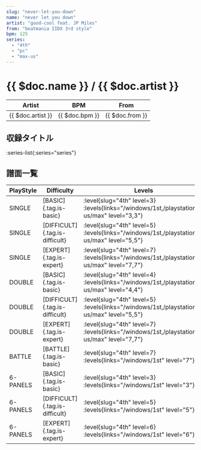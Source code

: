 ```yaml
---
slug: "never-let-you-down"
name: "never let you down"
artist: "good-cool feat. JP Miles"
from: "beatmania IIDX 3rd style"
bpm: 125
series:
  - "4th"
  - "pc"
  - "max-us"
---
```


# {{ $doc.name }} / {{ $doc.artist }}

|Artist|BPM|From|
|------|---|----|
|{{ $doc.artist }}|{{ $doc.bpm }}|{{ $doc.from }}|

## 収録タイトル

:series-list{:series="series"}

## 譜面一覧

|PlayStyle|Difficulty|Levels|Notes|Movie|
|---------|----------|------|-----|-----|
|SINGLE|[BASIC]{.tag.is-basic}|<div class="field is-grouped is-grouped-multiline"> :level{slug="4th" level=3} :levels{links="/windows/1st,/playstation2-us/max" level="3,3"}</div>|146/0||
|SINGLE|[DIFFICULT]{.tag.is-difficult}|<div class="field is-grouped is-grouped-multiline"> :level{slug="4th" level=5} :levels{links="/windows/1st,/playstation2-us/max" level="5,5"}</div>|207/0||
|SINGLE|[EXPERT]{.tag.is-expert}|<div class="field is-grouped is-grouped-multiline"> :level{slug="4th" level=7} :levels{links="/windows/1st,/playstation2-us/max" level="7,7"}</div>|266/0||
|DOUBLE|[BASIC]{.tag.is-basic}|<div class="field is-grouped is-grouped-multiline"> :level{slug="4th" level=4} :levels{links="/windows/1st,/playstation2-us/max" level="4,4"}</div>|149/0||
|DOUBLE|[DIFFICULT]{.tag.is-difficult}|<div class="field is-grouped is-grouped-multiline"> :level{slug="4th" level=5} :levels{links="/windows/1st,/playstation2-us/max" level="5,5"}</div>|205/0||
|DOUBLE|[EXPERT]{.tag.is-expert}|<div class="field is-grouped is-grouped-multiline"> :level{slug="4th" level=7} :levels{links="/windows/1st,/playstation2-us/max" level="7,7"}</div>|270/0||
|BATTLE|[BATTLE]{.tag.is-basic}|<div class="field is-grouped is-grouped-multiline"> :level{slug="4th" level=7} :levels{links="/windows/1st" level="7"}</div>|||
|6-PANELS|[BASIC]{.tag.is-basic}|<div class="field is-grouped is-grouped-multiline"> :level{slug="4th" level=3} :levels{links="/windows/1st" level="3"}</div>|146/0||
|6-PANELS|[DIFFICULT]{.tag.is-difficult}|<div class="field is-grouped is-grouped-multiline"> :level{slug="4th" level=5} :levels{links="/windows/1st" level="5"}</div>|222/0||
|6-PANELS|[EXPERT]{.tag.is-expert}|<div class="field is-grouped is-grouped-multiline"> :level{slug="4th" level=6} :levels{links="/windows/1st" level="6"}</div>|235/0||
